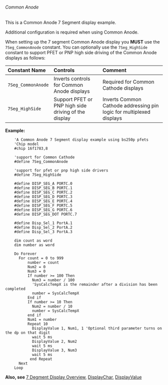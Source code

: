 <div class="section">

<div class="titlepage">

<div>

<div>

###### <span id="common_anode"></span>Common Anode

</div>

</div>

</div>

This is a Common Anode 7 Segment display example.

Additional configuration is required when using Common Anode.

When setting up the 7 segment Common Anode display you <span
class="strong">**MUST**</span> use the `7Seg_CommonAnode` constant. You
can optionally use the `7Seg_HighSide` constant to support PFET or PNP
high side driving of the Common Anode displays as follows:

<div class="informaltable">

| <span class="strong">**Constant Name**</span> | <span class="strong">**Controls**</span>             | <span class="strong">**Comment**</span>                              |
|:----------------------------------------------|:-----------------------------------------------------|:---------------------------------------------------------------------|
| `7Seg_CommonAnode`                            | Inverts controls for Common Anode displays           | Required for Common Cathode displays                                 |
| `7Seg_HighSide`                               | Support PFET or PNP high side driving of the display | Inverts Common Cathode addressing pin logic for multiplexed displays |

</div>

<span class="strong">**Example:**</span>

``` screen
    'A Common Anode 7 Segment display example using bs250p pfets
    'Chip model
    #chip 16f1783,8

    'support for Common Cathode
    #define 7Seg_CommonAnode

    'support for pfet or pnp high side drivers
    #define 7Seg_HighSide

    #define DISP_SEG_A PORTC.0
    #define DISP_SEG_B PORTC.1
    #define DISP_SEG_C PORTC.2
    #define DISP_SEG_D PORTC.3
    #define DISP_SEG_E PORTC.4
    #define DISP_SEG_F PORTC.5
    #define DISP_SEG_G PORTC.6
    #define DISP_SEG_DOT PORTC.7

    #define Disp_Sel_1 PortA.1
    #define Disp_Sel_2 PortA.2
    #define Disp_Sel_3 PortA.3

    dim count as word
    dim number as word

    Do Forever
      For count = 0 to 999
          number = count
          Num2 = 0
          Num3 = 0
          If number >= 100 Then
            Num3 = number / 100
            'SysCalcTempX is the remainder after a division has been completed
            number = SysCalcTempX
          End if
          If number >= 10 Then
            Num2 = number / 10
            number = SysCalcTempX
          end if
          Num1 = number
          Repeat 10
            DisplayValue 1, Num1, 1 'Optional third parameter turns on the dp on that digit
            wait 5 ms
            DisplayValue 2, Num2
            wait 5 ms
            DisplayValue 3, Num3
            wait 5 ms
           end Repeat
      Next
    Loop
```

<span class="strong">**Also, see**</span>
<a href="7_segment_displays_overview" class="link" title="7 Segment Displays Overview">7 Degment Display Overview</a>,
<a href="displaychar" class="link" title="DisplayChar">DisplayChar</a>,
<a href="displayvalue" class="link" title="DisplayValue">DisplayValue</a>

</div>
